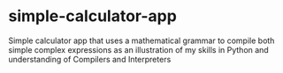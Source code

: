 # simple-calculator-app
Simple calculator app that uses a mathematical grammar to compile both simple complex expressions as an illustration of my skills in Python and understanding of Compilers and Interpreters
